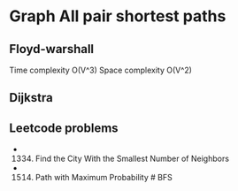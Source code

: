 # Graph All pair shortest paths


## Floyd-warshall
Time complexity  O(V^3)
Space complexity  O(V^2)



## Dijkstra




## Leetcode problems
-	1334. Find the City With the Smallest Number of Neighbors		
- 1514. Path with Maximum Probability			         # BFS
			
			
			
			
			
			
			
			
			
			
			
			
			
			
			
			
			
			
			
			
			
			



